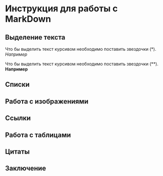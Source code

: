# Инструкция для работы с MarkDown

## Выделение текста

Что бы выделить текст курсивом необходимо поставить звездочки (*). *Например*

Что бы выделить текст курсивом необходимо поставить звездочки (**). **Например**

## Списки

## Работа с изображениями

## Ссылки

## Работа с таблицами

## Цитаты 

## Заключение 